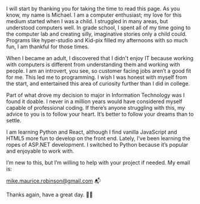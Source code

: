 I will start by thanking you for taking the time to read this page. As you know, my name is Michael. I am a computer enthusiast; my love for this medium started when I was a child. I struggled in many areas, but understood computers well. In grade school, I spent all of my time going to the computer lab and creating silly, imaginative stories only a child could. Programs like hyper-studio and Kid-pix filled my afternoons with so much fun, I am thankful for those times.

When I became an adult, I discovered that I didn't enjoy IT because working with computers is different from understanding them and working with people. I am an introvert, you see, so customer facing jobs aren’t a good fit for me. This led me to programming. I wish I was honest with myself from the start, and entertained this area of curiosity further than I did in college. 

Part of what drove my decision to major in Information Technology was I found it doable. I never in a million years would have considered myself capable of professional coding. If there’s anyone struggling with this, my advice to you is to follow your heart. It’s better to follow your dreams than to settle. 

I am learning Python and React, although I find vanilla JavaScript and HTML5 more fun to develop on the front end. Lately, I’ve been learning the ropes of ASP.NET development. I switched to Python because it’s popular and enjoyable to work with.

I’m new to this, but I’m willing to help with your project if needed. My email is:

mike.maurice.robinson@gmail.com 📬

Thanks again, have a great day. 👋🏾


